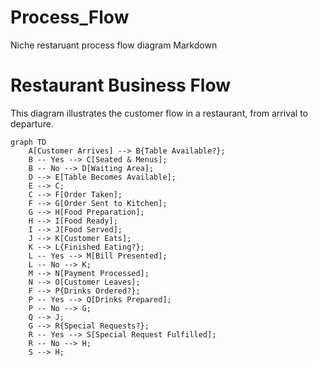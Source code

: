 # Process_Flow
Niche restaruant process flow diagram
Markdown

# Restaurant Business Flow

This diagram illustrates the customer flow in a restaurant, from arrival to departure.

```mermaid
graph TD
    A[Customer Arrives] --> B{Table Available?};
    B -- Yes --> C[Seated & Menus];
    B -- No --> D[Waiting Area];
    D --> E[Table Becomes Available];
    E --> C;
    C --> F[Order Taken];
    F --> G[Order Sent to Kitchen];
    G --> H[Food Preparation];
    H --> I[Food Ready];
    I --> J[Food Served];
    J --> K[Customer Eats];
    K --> L{Finished Eating?};
    L -- Yes --> M[Bill Presented];
    L -- No --> K;
    M --> N[Payment Processed];
    N --> O[Customer Leaves];
    F --> P{Drinks Ordered?};
    P -- Yes --> Q[Drinks Prepared];
    P -- No --> G;
    Q --> J;
    G --> R{Special Requests?};
    R -- Yes --> S[Special Request Fulfilled];
    R -- No --> H;
    S --> H;
